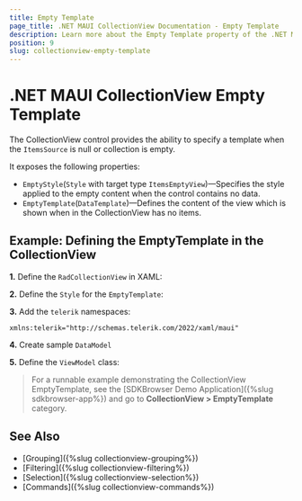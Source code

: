 ```yaml
---
title: Empty Template
page_title: .NET MAUI CollectionView Documentation - Empty Template
description: Learn more about the Empty Template property of the .NET MAUI CollectionView control.
position: 9
slug: collectionview-empty-template
---
```


# .NET MAUI CollectionView Empty Template

The CollectionView control provides the ability to specify a template when the `ItemsSource` is null or collection is empty.

It exposes the following properties:

* `EmptyStyle`(`Style` with target type `ItemsEmptyView`)&mdash;Specifies the style applied to the empty content when the control contains no data.
* `EmptyTemplate`(`DataTemplate`)&mdash;Defines the content of the view which is shown when in the CollectionView has no items.

## Example: Defining the EmptyTemplate in the CollectionView

**1.** Define the `RadCollectionView` in XAML:

<snippet id='collectionview-empty-template'/>

**2.** Define the `Style` for the `EmptyTemplate`:

<snippet id='collectionview-empty-style'/>

**3.** Add the `telerik` namespaces:

```XAML
xmlns:telerik="http://schemas.telerik.com/2022/xaml/maui"
```

**4.** Create sample `DataModel`

<snippet id='collectionview-datamodel' />

**5.** Define the `ViewModel` class:

<snippet id='collectionview-viewmodel' />

> For a runnable example demonstrating the CollectionView EmptyTemplate, see the [SDKBrowser Demo Application]({%slug sdkbrowser-app%}) and go to **CollectionView > EmptyTemplate** category.

## See Also

- [Grouping]({%slug collectionview-grouping%})
- [Filtering]({%slug collectionview-filtering%})
- [Selection]({%slug collectionview-selection%})
- [Commands]({%slug collectionview-commands%})